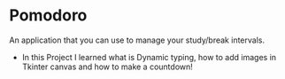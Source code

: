 # Pomodoro
An application that you can use to manage your study/break intervals.

- In this Project I learned what is Dynamic typing, how to add images in Tkinter canvas and how to make a countdown!
